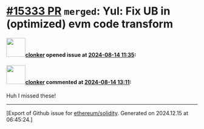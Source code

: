 # [\#15333 PR](https://github.com/ethereum/solidity/pull/15333) `merged`: Yul: Fix UB in (optimized) evm code transform

#### <img src="https://avatars.githubusercontent.com/u/1685266?v=4" width="50">[clonker](https://github.com/clonker) opened issue at [2024-08-14 11:35](https://github.com/ethereum/solidity/pull/15333):



#### <img src="https://avatars.githubusercontent.com/u/1685266?v=4" width="50">[clonker](https://github.com/clonker) commented at [2024-08-14 13:11](https://github.com/ethereum/solidity/pull/15333#issuecomment-2288704087):

Huh I missed these!


-------------------------------------------------------------------------------



[Export of Github issue for [ethereum/solidity](https://github.com/ethereum/solidity). Generated on 2024.12.15 at 06:45:24.]
